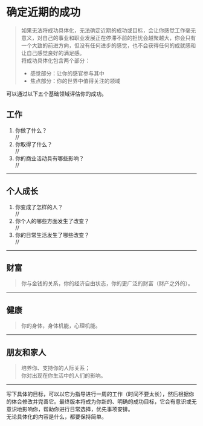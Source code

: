 # 确定近期的成功

> 如果无法将成功具体化，无法确定近期的成功或目标，会让你感觉工作毫无意义，对自己的事业和职业发展正在停滞不前的担忧会越聚越大，你会只有一个大致的前进方向，但没有任何进步的感觉，也不会获得任何的成就感和让自己感觉良好的满足感。  
> 将成功具体化包含两个部分：
> - 感觉部分：让你的感官参与其中
> - 焦点部分：你的世界中值得关注的领域


可以通过以下五个基础领域评估你的成功。

## 工作
1. 你做了什么？  
   //
2. 你取得了什么？  
   //
3. 你的商业活动具有哪些影响？  
   //

***
## 个人成长
1. 你变成了怎样的人？  
   //
2. 你个人的哪些方面发生了改变？  
   //
3. 你的日常生活发生了哪些改变？  
   //

***
## 财富
> 你与金钱的关系，你的经济自由状态，你的更广泛的财富（财产之外的）。


***
## 健康
> 你的身体，身体机能，心理机能。


***
## 朋友和家人
> 培养你、支持你的人际关系；  
> 你对出现在你生活中的人们的影响。


***
写下具体的目标，可以以它为指导进行一周的工作（时间不要太长），然后根据你的体会修改并完善它。最终版本将成为你新的、明确的成功目标，它会有意识或无意识地影响你，帮助你进行日常选择，优先事项安排。  
无论具体化的内容是什么，都要保持简单。